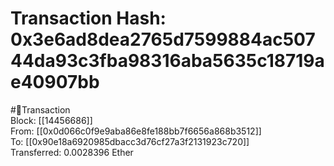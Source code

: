 
Transaction Hash: 0x3e6ad8dea2765d7599884ac50744da93c3fba98316aba5635c18719ae40907bb
====================================================================================
  
#💸Transaction  
Block: [[14456686]]  
From: [[0x0d066c0f9e9aba86e8fe188bb7f6656a868b3512]]  
To: [[0x90e18a6920985dbacc3d76cf27a3f2131923c720]]  
Transferred: 0.0028396 Ether
